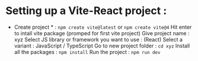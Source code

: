 # Setting up a Vite-React project :

* Create project * : `npm create vite@latest` or `npm create vite@4`
Hit enter to intall vite package (promped for first vite project)
Give project name : xyz
Select JS library or framework you want to use : (React)
Select a variant : JavaScript / TypeScript
Go to new project folder : `cd xyz`
Install all the packages : `npm install`
Run the project : `npm run dev`
